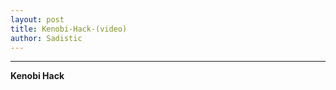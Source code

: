```yaml
---
layout: post
title: Kenobi-Hack-(video)
author: Sadistic
---
```


---

**Kenobi Hack**

<iframe width="420" height="315" src="blob:https://youfiles.herokuapp.com/7bd15b81-fac5-4dd4-8f80-2b109ad7600b" frameborder="0" allowfullscreen></iframe>
